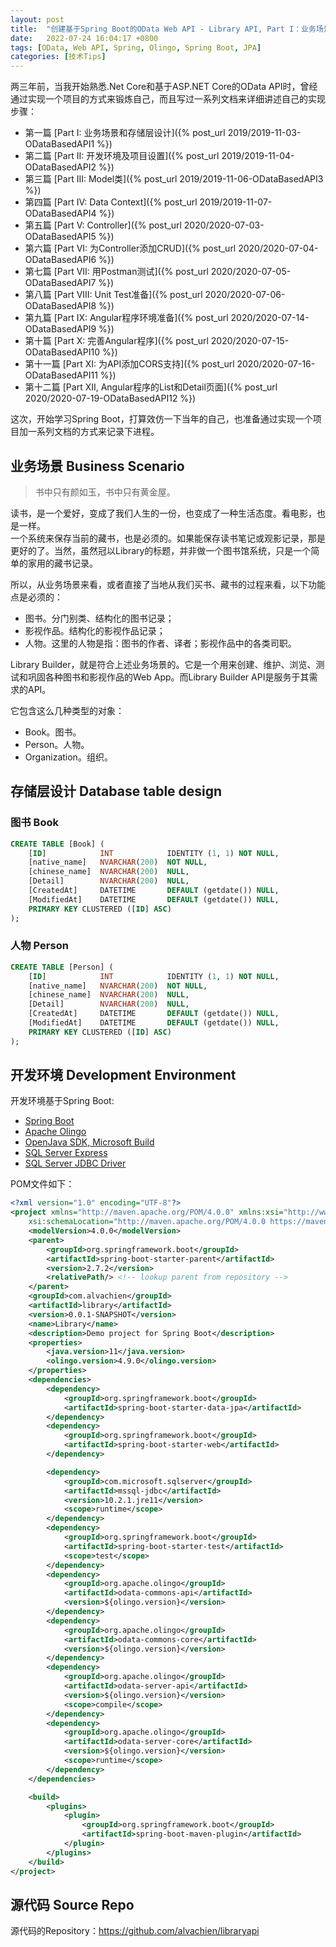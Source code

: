 ```yaml
---
layout: post
title:  "创建基于Spring Boot的OData Web API - Library API, Part I：业务场景和存储层设计"
date:   2022-07-24 16:04:17 +0800
tags: [OData, Web API, Spring, Olingo, Spring Boot, JPA]
categories: [技术Tips]
---
```


两三年前，当我开始熟悉.Net Core和基于ASP.NET Core的OData API时，曾经通过实现一个项目的方式来锻炼自己，而且写过一系列文档来详细讲述自己的实现步骤：   
- 第一篇 [Part I:  业务场景和存储层设计]({% post_url 2019/2019-11-03-ODataBasedAPI1 %}) 
- 第二篇 [Part II:  开发环境及项目设置]({% post_url 2019/2019-11-04-ODataBasedAPI2 %}) 
- 第三篇 [Part III:  Model类]({% post_url 2019/2019-11-06-ODataBasedAPI3 %}) 
- 第四篇 [Part IV: Data Context]({% post_url 2019/2019-11-07-ODataBasedAPI4 %})
- 第五篇 [Part V: Controller]({% post_url 2020/2020-07-03-ODataBasedAPI5 %}) 
- 第六篇 [Part VI: 为Controller添加CRUD]({% post_url 2020/2020-07-04-ODataBasedAPI6 %}) 
- 第七篇 [Part VII: 用Postman测试]({% post_url 2020/2020-07-05-ODataBasedAPI7 %}) 
- 第八篇 [Part VIII: Unit Test准备]({% post_url 2020/2020-07-06-ODataBasedAPI8 %}) 
- 第九篇 [Part IX: Angular程序环境准备]({% post_url 2020/2020-07-14-ODataBasedAPI9 %})
- 第十篇 [Part X: 完善Angular程序]({% post_url 2020/2020-07-15-ODataBasedAPI10 %})
- 第十一篇 [Part XI: 为API添加CORS支持]({% post_url 2020/2020-07-16-ODataBasedAPI11 %})
- 第十二篇 [Part XII, Angular程序的List和Detail页面]({% post_url 2020/2020-07-19-ODataBasedAPI12 %})

这次，开始学习Spring Boot，打算效仿一下当年的自己，也准备通过实现一个项目加一系列文档的方式来记录下进程。

## 业务场景 Business Scenario

> 书中只有颜如玉，书中只有黄金屋。


读书，是一个爱好，变成了我们人生的一份，也变成了一种生活态度。看电影，也是一样。  
一个系统来保存当前的藏书，也是必须的。如果能保存读书笔记或观影记录，那是更好的了。当然，虽然冠以Library的标题，并非做一个图书馆系统，只是一个简单的家用的藏书记录。

所以，从业务场景来看，或者直接了当地从我们买书、藏书的过程来看，以下功能点是必须的：

- 图书。分门别类、结构化的图书记录；
- 影视作品。结构化的影视作品记录；
- 人物。这里的人物是指：图书的作者、译者；影视作品中的各类司职。


Library Builder，就是符合上述业务场景的。它是一个用来创建、维护、浏览、测试和巩固各种图书和影视作品的Web App。而Library Builder API是服务于其需求的API。

它包含这么几种类型的对象：   
- Book。图书。
- Person。人物。
- Organization。组织。

## 存储层设计 Database table design

### 图书 Book

```sql
CREATE TABLE [Book] (
    [ID]            INT            IDENTITY (1, 1) NOT NULL,
    [native_name]   NVARCHAR(200)  NOT NULL,
    [chinese_name]  NVARCHAR(200)  NULL,
    [Detail]        NVARCHAR(200)  NULL,
    [CreatedAt]     DATETIME       DEFAULT (getdate()) NULL,
    [ModifiedAt]    DATETIME       DEFAULT (getdate()) NULL,
    PRIMARY KEY CLUSTERED ([ID] ASC)
);
```

### 人物 Person

```sql
CREATE TABLE [Person] (
    [ID]            INT            IDENTITY (1, 1) NOT NULL,
    [native_name]   NVARCHAR(200)  NOT NULL,
    [chinese_name]  NVARCHAR(200)  NULL,
    [Detail]        NVARCHAR(200)  NULL,
    [CreatedAt]     DATETIME       DEFAULT (getdate()) NULL,
    [ModifiedAt]    DATETIME       DEFAULT (getdate()) NULL,
    PRIMARY KEY CLUSTERED ([ID] ASC)
);
```

## 开发环境 Development Environment

开发环境基于Spring Boot:  

- [Spring Boot](https://spring.io/projects/spring-boot)
- [Apache Olingo](https://olingo.apache.org/)
- [OpenJava SDK, Microsoft Build](https://www.microsoft.com/openjdk)
- [SQL Server Express](https://www.microsoft.com/en-us/sql-server/sql-server-2019)
- [SQL Server JDBC Driver](https://docs.microsoft.com/en-us/sql/connect/jdbc/download-microsoft-jdbc-driver-for-sql-server)


POM文件如下：   

```xml
<?xml version="1.0" encoding="UTF-8"?>
<project xmlns="http://maven.apache.org/POM/4.0.0" xmlns:xsi="http://www.w3.org/2001/XMLSchema-instance"
	xsi:schemaLocation="http://maven.apache.org/POM/4.0.0 https://maven.apache.org/xsd/maven-4.0.0.xsd">
	<modelVersion>4.0.0</modelVersion>
	<parent>
		<groupId>org.springframework.boot</groupId>
		<artifactId>spring-boot-starter-parent</artifactId>
		<version>2.7.2</version>
		<relativePath/> <!-- lookup parent from repository -->
	</parent>
	<groupId>com.alvachien</groupId>
	<artifactId>library</artifactId>
	<version>0.0.1-SNAPSHOT</version>
	<name>Library</name>
	<description>Demo project for Spring Boot</description>
	<properties>
		<java.version>11</java.version>
		<olingo.version>4.9.0</olingo.version>
	</properties>
	<dependencies>
		<dependency>
			<groupId>org.springframework.boot</groupId>
			<artifactId>spring-boot-starter-data-jpa</artifactId>
		</dependency>
		<dependency>
			<groupId>org.springframework.boot</groupId>
			<artifactId>spring-boot-starter-web</artifactId>
		</dependency>

		<dependency>
			<groupId>com.microsoft.sqlserver</groupId>
			<artifactId>mssql-jdbc</artifactId>
			<version>10.2.1.jre11</version>
			<scope>runtime</scope>
		</dependency>
		<dependency>
			<groupId>org.springframework.boot</groupId>
			<artifactId>spring-boot-starter-test</artifactId>
			<scope>test</scope>
		</dependency>
		<dependency>
			<groupId>org.apache.olingo</groupId>
			<artifactId>odata-commons-api</artifactId>
			<version>${olingo.version}</version>
		</dependency>
		<dependency>
			<groupId>org.apache.olingo</groupId>
			<artifactId>odata-commons-core</artifactId>
			<version>${olingo.version}</version>
		</dependency>
		<dependency>
			<groupId>org.apache.olingo</groupId>
			<artifactId>odata-server-api</artifactId>
			<version>${olingo.version}</version>
			<scope>compile</scope>
		</dependency>
		<dependency>
			<groupId>org.apache.olingo</groupId>
			<artifactId>odata-server-core</artifactId>
			<version>${olingo.version}</version>
			<scope>runtime</scope>
		</dependency>
	</dependencies>

	<build>
		<plugins>
			<plugin>
				<groupId>org.springframework.boot</groupId>
				<artifactId>spring-boot-maven-plugin</artifactId>
			</plugin>
		</plugins>
	</build>
</project>

```

## 源代码 Source Repo

源代码的Repository：<https://github.com/alvachien/libraryapi>

